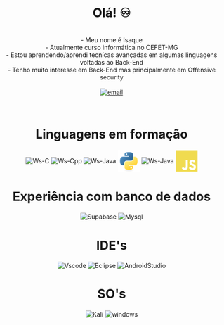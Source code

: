 

<h1 align="center">Olá! ♾️</h1>
<p align="center">
        <br>
- Meu nome é Isaque <br>
- Atualmente curso informática no CEFET-MG<br>
- Estou aprendendo/aprendi tecnícas avançadas em algumas linguagens voltadas ao Back-End<br>
- Tenho muito interesse em Back-End mas principalmente em Offensive security<br><br>
  <a href="mailto:isaquealmeidasousa@hotmail.com">
        <img src="https://img.shields.io/badge/Gmail-D14836?style=for-the-badge&logo=gmail&logoColor=white" alt="email">
    </a>
    <br>
</p>

  <div style="display: inline_block" align="center"><br>
  <h1>Linguagens em formação</h1>
  <img align="center" alt="Ws-C" height="50" width="50" src="https://skillicons.dev/icons?i=c">
  <img align="center" alt="Ws-Cpp" height="50" width="50" src="https://skillicons.dev/icons?i=cpp">
  <img align="center" alt="Ws-Java" height="50" width="50" src="https://skillicons.dev/icons?i=java">
  <img align="center" alt="Ws-Python" height="50" width="50" src="https://raw.githubusercontent.com/devicons/devicon/master/icons/python/python-original.svg">
  <img align="center" alt="Ws-Java" height="50" width="50" src="https://skillicons.dev/icons?i=php">
  <img align="center" alt="Ws-Js" height="50" width="50" src="https://raw.githubusercontent.com/devicons/devicon/master/icons/javascript/javascript-plain.svg">

  <h1>Experiência com banco de dados</h1>
  <img align="center" alt="Supabase" height="50" width="50" src="https://skillicons.dev/icons?i=supabase&theme=dark&perline=15"> 
  <img align="center" alt="Mysql" height="50" width="50" src="https://skillicons.dev/icons?i=mysql&theme=dark&perline=15"> 
  <h1>IDE's</h1>
  <img align="center" alt="Vscode" height="50" width="50" src="https://skillicons.dev/icons?i=vscode&theme=dark&perline=15">
  <img align="center" alt="Eclipse" height="50" width="50" src="https://skillicons.dev/icons?i=eclipse">
  <img align="center" alt="AndroidStudio" height="50" width="50" src="https://skillicons.dev/icons?i=androidstudio&theme=dark&perline=15">
  <h1>SO's</h1>
  <img align="center" alt="Kali" height="50" width="50" src="https://skillicons.dev/icons?i=kali">
  <img align="center" alt="windows" height="50" width="50" src="https://skillicons.dev/icons?i=windows">
  <h1></h1>
  
</div>

<!---
Ws49/Ws49 is a ✨ special ✨ repository because its `README.md` (this file) appears on your GitHub profile.
You can click the Preview link to take a look at your changes.
--->
